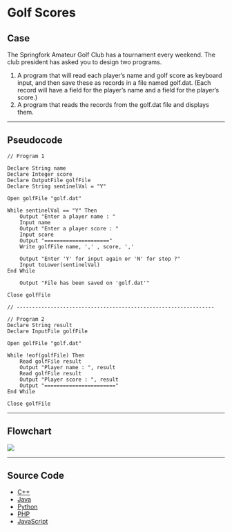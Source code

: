 # Golf Scores

## Case

The Springfork Amateur Golf Club has a tournament every weekend.
The club president has asked you to design two programs.

1. A program that will read each player’s name and golf score as keyboard input, and then save these as records in a file named golf.dat. (Each record will have a field for the player’s name and a field for the player’s score.)
2. A program that reads the records from the golf.dat file and displays them.

<hr>

## Pseudocode

```
// Program 1

Declare String name
Declare Integer score
Declare OutputFile golfFile
Declare String sentinelVal = "Y"

Open golfFile "golf.dat"

While sentinelVal == "Y" Then
    Output "Enter a player name : "
    Input name
    Output "Enter a player score : "
    Input score
    Output "====================="
    Write golfFile name, ',' , score, ','

    Output "Enter 'Y' for input again or 'N' for stop ?"
    Input toLower(sentinelVal)
End While

    Output "File has been saved on 'golf.dat'"

Close golfFile

// ----------------------------------------------------------------

// Program 2
Declare String result
Declare InputFile golfFile

Open golfFile "golf.dat"

While !eof(golfFile) Then
    Read golfFile result
    Output "Player name : ", result
    Read golfFile result
    Output "Player score : ", result
    Output "======================="
End While

Close golfFile
```

<hr>

## Flowchart

<img src="Flowchart.png"  >

<hr>

## Source Code

- [C++](golfScores.cpp)
- [Java](.java)
- [Python](.py)
- [PHP](.php)
- [JavaScript](.js)
